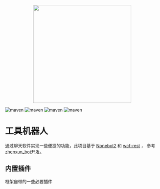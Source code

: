 <div align=center><img width="320" src="asset/logo.png"/></div>

![maven](https://img.shields.io/badge/python-3.11%2B-blue)
![maven](https://img.shields.io/badge/nonebot-2.0.0-yellow)
![maven](https://img.shields.io/badge/wcf-blue)
![maven](https://img.shields.io/badge/wcf-rest-blue)

# 工具机器人

通过聊天软件实现一些便捷的功能，此项目基于 [Nonebot2](https://github.com/nonebot/nonebot2) 和 [wcf-rest](https://github.com/opentdp/wechat-rest) ，
参考[zhenxun_bot](https://github.com/HibiKier/zhenxun_bot)开发。

## 内置插件

框架自带的一些必要插件



